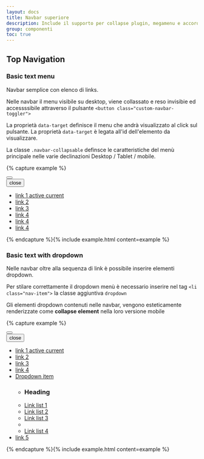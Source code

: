 ```yaml
---
layout: docs
title: Navbar superiore
description: Include il supporto per collapse plugin, megamenu e accordion sidebar mobile.
group: componenti
toc: true
---
```


## Top Navigation
### Basic text menu

Navbar semplice con elenco di links.

Nelle navbar il menu visibile su desktop, viene collassato e reso invisibie ed accessssibile attraverso il pulsante `<button class="custom-navbar-toggler">`

La proprietà `data-target` definisce il menu che andrà visualizzato al click sul pulsante. La proprietà `data-target` è legata all'id dell'elemento da visualizzare.

La classe `.navbar-collapsable` definsce le caratteristiche del menù principale nelle varie declinazioni Desktop / Tablet / mobile.

{% capture example %}
<nav class="navbar navbar-expand-lg"><span></span>
  <button class="custom-navbar-toggler" type="button" aria-controls="navbarNav" aria-expanded="false" aria-label="Toggle navigation" data-target="#navbarNav"><span class="it-list"></span>
  </button>
  <div class="navbar-collapsable" id="navbarNav">
    <div class="close-div">
      <button class="btn close-menu" type="button"><span class="it-close"></span>close
      </button>
    </div>
    <div class="menu-wrapper">
      <ul class="navbar-nav">
        <li class="nav-item active"><a class="nav-link active" href="#1"><span>link 1 active </span><span class="sr-only">current</span></a>
        </li>
        <li class="nav-item"><a class="nav-link disabled" href="#1"><span>link 2 </span></a>
        </li>
        <li class="nav-item"><a class="nav-link" href="#1"><span>link 3 </span></a>
        </li>
        <li class="nav-item"><a class="nav-link" href="#1"><span>link 4 </span></a>
        </li>
        <li class="nav-item"><a class="nav-link" href="#1"><span>link 4 </span></a>
        </li>
        <li class="nav-item"><a class="nav-link" href="#1"><span>link 4 </span></a>
        </li>
      </ul>
    </div>
  </div>
</nav>
{% endcapture %}{% include example.html content=example %}

### Basic text with dropdown

Nelle navbar oltre alla sequenza di link è possibile inserire elementi dropdown.

Per stilare correttamente il dropdown menù è necessario inserire nel tag `<li class="nav-item">` la classe aggiuntiva `dropdown`

Gli elementi dropdown contenuti nelle navbar, vengono esteticamente renderizzate come **collapse element** nella loro versione mobile

{% capture example %}
<nav class="navbar navbar-expand-lg"><span></span>
  <button class="custom-navbar-toggler" type="button" aria-controls="navbarNavB" aria-expanded="false" aria-label="Toggle navigation" data-target="#navbarNavB"><span class="it-list"></span>
  </button>
  <div class="navbar-collapsable" id="navbarNavB">
    <div class="close-div">
      <button class="btn close-menu" type="button"><span class="it-close"></span>close
      </button>
    </div>
    <div class="menu-wrapper">
      <ul class="navbar-nav">
        <li class="nav-item active"><a class="nav-link active" href="#1"><span>link 1 active </span><span class="sr-only">current</span></a>
        </li>
        <li class="nav-item"><a class="nav-link disabled" href="#1"><span>link 2 </span></a>
        </li>
        <li class="nav-item"><a class="nav-link" href="#1"><span>link 3 </span></a>
        </li>
        <li class="nav-item"><a class="nav-link" href="#1"><span>link 4 </span></a>
        </li>
        <li class="nav-item dropdown"><a class="nav-link dropdown-toggle" href="#" data-toggle="dropdown" aria-expanded="false"><span>Dropdown item </span></a>
          <div class="dropdown-menu">
            <div class="link-list-wrapper">
              <ul class="link-list">
                <li>
                  <h3>Heading</h3>
                </li>
                <li><a class="list-item" href="#link 1"><span>Link list 1 </span></a>
                </li>
                <li><a class="list-item" href="#link 2"><span>Link list 2</span></a>
                </li>
                <li><a class="list-item" href="#link 3"><span>Link list 3 </span></a>
                </li>
                <li><span class="divider"></span>
                </li>
                <li><a class="list-item" href="#link 3"><span>Link list 4 </span></a>
                </li>
              </ul>
            </div>
          </div>
        </li>
        <li class="nav-item"><a class="nav-link" href="#1"><span>link 5 </span></a>
        </li>
      </ul>
    </div>
  </div>
</nav>
{% endcapture %}{% include example.html content=example %}
